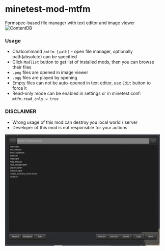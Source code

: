 # minetest-mod-mtfm
Formspec-based file manager with text editor and image viewer  
![ContentDB](https://content.minetest.net/packages/Zemtzov7/mtfm/shields/downloads/)
### Usage
* Chatcommand `/mtfm [path]` - open file manager, optionally path(absolute) can be specified
* Click `Modlist` button to get list of installed mods, then you can browse their files
* `.png` files are opened in image viewer
* `.ogg` files are played by opening
* Empty files can not be auto-opened in text editor, use `Edit` button to force it  
* Read-only mode can be enabled in settings or in minetest.conf: `mtfm.read_only = true`

### DISCLAIMER
* Wrong usage of this mod can destroy you local world / server
* Developer of this mod is not responsible for your actions


![](/screenshot.png)
